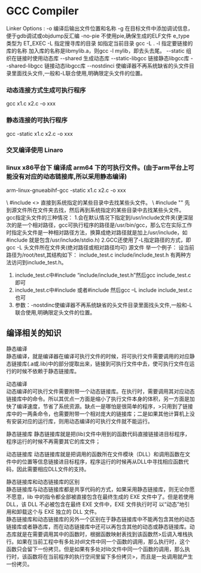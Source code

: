 # GCC Compiler

Linker Options :
-o                              编译后输出文件位置和名称
-g                              在目标文件中添加调试信息，便于gdb调试或objdump反汇编
-no-pie				不使用pie,确保生成的ELF文件 e_type 类型为 ET_EXEC
-L  				指定搜寻库的目录
      				如指定当前目录 gcc -L .
-l    				指定要链接的库的名称
      				加入库的名称是libmylib.a，则gcc -l mylib，即去头去尾。
--static  			组织在链接时使用动态库
--shared 			生成动态库
--static-libgcc  		链接静态libgcc库
--shared-libgcc 		链接动态libgcc库 
--nostdinci			使编译器不再系统缺省的头文件目录里面找头文件,一般和-L联合使用,明确限定头文件的位置。


### 动态连接方式生成可执行程序
gcc x1.c x2.c -o xxx    
### 静态连接的可执行程序
gcc -static x1.c x2.c -o xxx

### 交叉编译使用 Linaro
### linux x86平台下 编译成 arm64 下的可执行文件。(由于arm平台上可能没有对应的动态链接库,所以采用静态编译)
arm-linux-gnueabihf-gcc -static x1.c x2.c -o xxx


\\ #include <> 直接到系统指定的某些目录中去找某些头文件。
\\ #include "" 先到源文件所在文件夹去找，然后再到系统指定的某些目录中去找某些头文件。
gcc指定头文件的三种情况：
1.会在默认情况下指定到/usr/include文件夹(更深层次的是一个相对路径，gcc可执行程序的路径是/usr/bin/gcc，那么它在实际工作时指定头文件是一种相对路径方法，换算成绝对路径就是加上/usr/include，如#include 就是包含/usr/include/stdio.h)
2.GCC还使用了-L指定路径的方式，即
gcc -L 头文件所在文件夹(绝对路径或相对路径均可) 源文件
举一个例子：
设当前路径为/root/test,其结构如下：
include_test.c
include/include_test.h
有两种方法访问到include_test.h。
1. include_test.c中#include “include/include_test.h”然后gcc include_test.c即可
2. include_test.c中#include 或者#include 然后gcc –L include include_test.c也可
3. 参数：-nostdinc使编译器不再系统缺省的头文件目录里面找头文件,一般和-L联合使用,明确限定头文件的位置。


## 编译相关的知识
静态编译  
静态编译，就是编译器在编译可执行文件的时候，将可执行文件需要调用的对应静态链接库(.a或.lib)中的部分提取出来，链接到可执行文件中去，使可执行文件在运行的时候不依赖于静态链接库。

动态编译  
动态编译的可执行文件需要附带一个动态链接库。在执行时，需要调用其对应动态链接库中的命令。所以其优点一方面是缩小了执行文件本身的体积，另一方面是加快了编译速度，节省了系统资源。缺点一是哪怕是很简单的程序，>只用到了链接库中的一两条命令，也需要附带一个相对庞大的链接库；二是如果其他计算机上没有安装对应的运行库，则用动态编译的可执行文件就不能运行。

静态链接库 
静态链接库就是把(lib)文件中用到的函数代码直接链接进目标程序，程序运行的时候不再需要其它的库文件；

动态链接库 
动态链接库就是把调用的函数所在文件模块（DLL）和调用函数在文件中的位置等信息链接进目标程序，程序运行的时候再从DLL中寻找相应函数代码，因此需要相应DLL文件的支持。

静态链接库和动态链接库的区别  
静态链接库与动态链接库都是共享代码的方式，如果采用静态链接库，则无论你愿不愿意，lib 中的指令都全部被直接包含在最终生成的 EXE 文件中了。但是若使用 DLL，该 DLL 不必被包含在最终 EXE 文件中，EXE 文件执行时可 
以“动态”地引用和卸载这个与 EXE 独立的 DLL 文件。  
静态链接库和动态链接库的另外一个区别在于静态链接库中不能再包含其他的动态链接库或者静态库，而在动态链接库中还可以再包含其他的动态或静态链接库。动态库就是在需要调用其中的函数时，根据函数映射表找到该函数然>后调入堆栈执行。如果在当前工程中有多处对dll文件中同一个函数的调用，那么执行时，这个函数只会留下一份拷贝。但是如果有多处对lib文件中同一个函数的调用，那么执行时，该函数将在当前程序的执行空间里留下多份拷贝>，而且是一处调用就产生一份拷贝。
